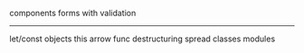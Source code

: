components
forms with validation

---
let/const
objects
this
arrow func
destructuring
spread
classes
modules